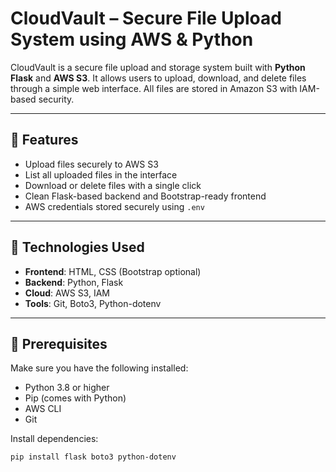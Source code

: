 # CloudVault – Secure File Upload System using AWS & Python

CloudVault is a secure file upload and storage system built with **Python Flask** and **AWS S3**. It allows users to upload, download, and delete files through a simple web interface. All files are stored in Amazon S3 with IAM-based security.

---

## 🌟 Features

- Upload files securely to AWS S3
- List all uploaded files in the interface
- Download or delete files with a single click
- Clean Flask-based backend and Bootstrap-ready frontend
- AWS credentials stored securely using `.env`

---

## 🚀 Technologies Used

- **Frontend**: HTML, CSS (Bootstrap optional)
- **Backend**: Python, Flask
- **Cloud**: AWS S3, IAM
- **Tools**: Git, Boto3, Python-dotenv

---

## 🧰 Prerequisites

Make sure you have the following installed:

- Python 3.8 or higher
- Pip (comes with Python)
- AWS CLI
- Git

Install dependencies:
```bash
pip install flask boto3 python-dotenv
